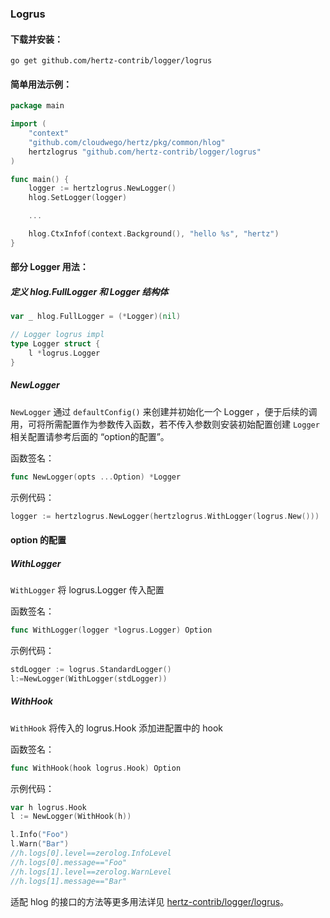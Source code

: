 ### Logrus

#### 下载并安装：
```shell
go get github.com/hertz-contrib/logger/logrus
```

#### 简单用法示例：
```go
package main

import (
    "context"
    "github.com/cloudwego/hertz/pkg/common/hlog"
    hertzlogrus "github.com/hertz-contrib/logger/logrus"
)

func main() {
    logger := hertzlogrus.NewLogger()
    hlog.SetLogger(logger)

    ...

    hlog.CtxInfof(context.Background(), "hello %s", "hertz")
}
```
#### 部分 Logger 用法：

##### 定义 hlog.FullLogger 和 Logger 结构体
```go
var _ hlog.FullLogger = (*Logger)(nil)

// Logger logrus impl
type Logger struct {
    l *logrus.Logger
}

```
##### NewLogger
`NewLogger` 通过 `defaultConfig()` 来创建并初始化一个 Logger ，便于后续的调用，可将所需配置作为参数传入函数，若不传入参数则安装初始配置创建 `Logger`
相关配置请参考后面的 “option的配置”。

函数签名：

```go
func NewLogger(opts ...Option) *Logger
```

示例代码：

```go
logger := hertzlogrus.NewLogger(hertzlogrus.WithLogger(logrus.New()))
```

#### option 的配置

##### WithLogger
`WithLogger` 将 logrus.Logger 传入配置

函数签名：
```go
func WithLogger(logger *logrus.Logger) Option 
```

示例代码：
```go
stdLogger := logrus.StandardLogger()
l:=NewLogger(WithLogger(stdLogger))
```

##### WithHook
`WithHook` 将传入的 logrus.Hook 添加进配置中的 hook

函数签名：
```go
func WithHook(hook logrus.Hook) Option 
```

示例代码：
```go
var h logrus.Hook
l := NewLogger(WithHook(h))

l.Info("Foo")
l.Warn("Bar")
//h.logs[0].level==zerolog.InfoLevel
//h.logs[0].message=="Foo"
//h.logs[1].level==zerolog.WarnLevel
//h.logs[1].message=="Bar"
```

适配 hlog 的接口的方法等更多用法详见 [hertz-contrib/logger/logrus](https://github.com/hertz-contrib/logger/tree/main/logrus)。
